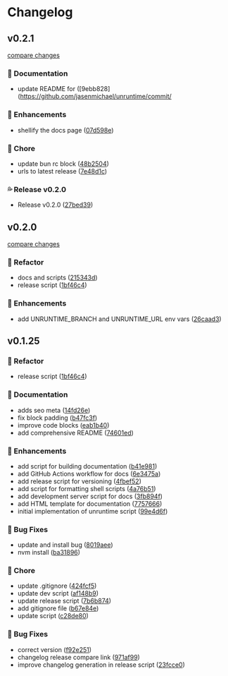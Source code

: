 # Changelog

## v0.2.1

[compare changes](https://github.com/jasenmichael/unruntime/compare/v0.2.0...v0.2.1)

### 📖 Documentation
- update README for ([9ebb828](https://github.com/jasenmichael/unruntime/commit/

### 🚀 Enhancements
- shellify the docs page ([07d598e](https://github.com/jasenmichael/unruntime/commit/07d598e))

### 🏡 Chore
- update bun rc block ([48b2504](https://github.com/jasenmichael/unruntime/commit/48b2504))
- urls to latest release ([7e48d1c](https://github.com/jasenmichael/unruntime/commit/7e48d1c))

### 💦 Release v0.2.0
- Release v0.2.0 ([27bed39](https://github.com/jasenmichael/unruntime/commit/27bed39))

## v0.2.0

[compare changes](https://github.com/jasenmichael/unruntime/compare/v0.1.25...v0.2.0)

### 🔄 Refactor
- docs and scripts ([215343d](https://github.com/jasenmichael/unruntime/commit/215343d))
- release script ([1bf46c4](https://github.com/jasenmichael/unruntime/commit/1bf46c4))

### 🚀 Enhancements
- add UNRUNTIME_BRANCH and UNRUNTIME_URL env vars ([26caad3](https://github.com/jasenmichael/unruntime/commit/26caad3))

## v0.1.25

### 🔄 Refactor
- release script ([1bf46c4](https://github.com/jasenmichael/unruntime/commit/1bf46c4))

### 📖 Documentation
- adds seo meta ([14fd26e](https://github.com/jasenmichael/unruntime/commit/14fd26e))
- fix block padding ([b47fc3f](https://github.com/jasenmichael/unruntime/commit/b47fc3f))
- improve code blocks ([eab1b40](https://github.com/jasenmichael/unruntime/commit/eab1b40))
- add comprehensive README ([74601ed](https://github.com/jasenmichael/unruntime/commit/74601ed))

### 🚀 Enhancements
- add script for building documentation ([b41e981](https://github.com/jasenmichael/unruntime/commit/b41e981))
- add GitHub Actions workflow for docs ([6e3475a](https://github.com/jasenmichael/unruntime/commit/6e3475a))
- add release script for versioning ([4fbef52](https://github.com/jasenmichael/unruntime/commit/4fbef52))
- add script for formatting shell scripts ([4a76b51](https://github.com/jasenmichael/unruntime/commit/4a76b51))
- add development server script for docs ([3fb894f](https://github.com/jasenmichael/unruntime/commit/3fb894f))
- add HTML template for documentation ([7757666](https://github.com/jasenmichael/unruntime/commit/7757666))
- initial implementation of unruntime script ([99e4d6f](https://github.com/jasenmichael/unruntime/commit/99e4d6f))

### 🐛 Bug Fixes
- update and install bug ([8019aee](https://github.com/jasenmichael/unruntime/commit/8019aee))
- nvm install ([ba31896](https://github.com/jasenmichael/unruntime/commit/ba31896))

### 🏡 Chore
- update .gitignore ([424fcf5](https://github.com/jasenmichael/unruntime/commit/424fcf5))
- update dev script ([af148b9](https://github.com/jasenmichael/unruntime/commit/af148b9))
- update release script ([7b6b874](https://github.com/jasenmichael/unruntime/commit/7b6b874))
- add gitignore file ([b67e84e](https://github.com/jasenmichael/unruntime/commit/b67e84e))
- update script ([c28de80](https://github.com/jasenmichael/unruntime/commit/c28de80))

### 🐛 Bug Fixes
- correct version ([f92e251](https://github.com/jasenmichael/unruntime/commit/f92e251))
- changelog release compare link ([971af99](https://github.com/jasenmichael/unruntime/commit/971af99))
- improve changelog generation in release script ([23fcce0](https://github.com/jasenmichael/unruntime/commit/23fcce0))
